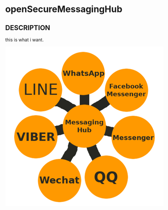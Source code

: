 openSecureMessagingHub
==========
## DESCRIPTION
this is what i want.

![openSecureMessagingHub](https://raw.githubusercontent.com/HeavyMoon/openSecureMessagingHub/master/openSecureMessagingHub.png)

